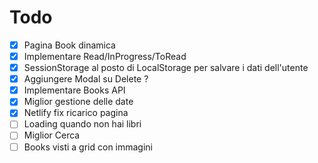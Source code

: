 # Todo

- [x] Pagina Book dinamica
- [x] Implementare Read/InProgress/ToRead
- [x] SessionStorage al posto di LocalStorage per salvare i dati dell'utente
- [x] Aggiungere Modal su Delete ?
- [x] Implementare Books API
- [x] Miglior gestione delle date
- [x] Netlify fix ricarico pagina
- [ ] Loading quando non hai libri
- [ ] Miglior Cerca
- [ ] Books visti a grid con immagini
